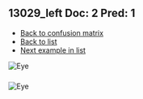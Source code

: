 ## 13029_left Doc: 2 Pred: 1
- [Back to confusion matrix](https://github.com/juliandewit/kaggle_retinopathy/blob/master/matrix.md)
- [Back to list](https://github.com/juliandewit/kaggle_retinopathy/blob/master/lists/21/list.md)
- [Next example in list](https://github.com/juliandewit/kaggle_retinopathy/blob/master/lists/21/13/13051_left.md)

![Eye](https://retinopaty.blob.core.windows.net/size1024/13029_left_2.jpeg)

### 

![Eye]()

